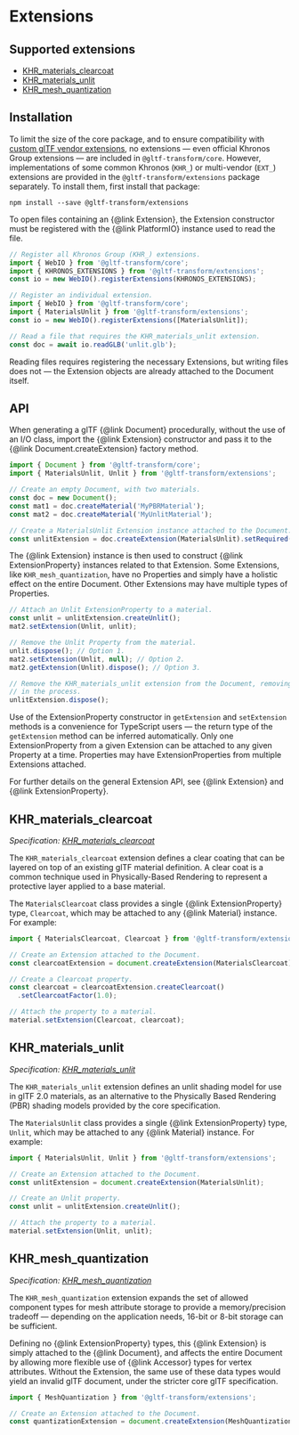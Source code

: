 # Extensions

## Supported extensions

- [KHR_materials_clearcoat](#khr_materials_clearcoat)
- [KHR_materials_unlit](#khr_materials_unlit)
- [KHR_mesh_quantization](#khr_mesh_quantization)

## Installation

To limit the size of the core package, and to ensure compatibility with [custom glTF vendor extensions](https://github.com/KhronosGroup/glTF/blob/master/extensions/README.md), no extensions — even official Khronos Group extensions — are included in `@gltf-transform/core`. However, implementations of some common Khronos (`KHR_`) or multi-vendor (`EXT_`) extensions are provided in the `@gltf-transform/extensions` package separately. To install them, first install that package:

```shell
npm install --save @gltf-transform/extensions
```

To open files containing an {@link Extension}, the Extension constructor must be registered with
the {@link PlatformIO} instance used to read the file.

```typescript
// Register all Khronos Group (KHR_) extensions.
import { WebIO } from '@gltf-transform/core';
import { KHRONOS_EXTENSIONS } from '@gltf-transform/extensions';
const io = new WebIO().registerExtensions(KHRONOS_EXTENSIONS);

// Register an individual extension.
import { WebIO } from '@gltf-transform/core';
import { MaterialsUnlit } from '@gltf-transform/extensions';
const io = new WebIO().registerExtensions([MaterialsUnlit]);

// Read a file that requires the KHR_materials_unlit extension.
const doc = await io.readGLB('unlit.glb');
```

Reading files requires registering the necessary Extensions, but writing files does not — the
Extension objects are already attached to the Document itself.

## API

When generating a glTF {@link Document} procedurally, without the use of an I/O class, import the
{@link Extension} constructor and pass it to the {@link Document.createExtension} factory method.

```typescript
import { Document } from '@gltf-transform/core';
import { MaterialsUnlit, Unlit } from '@gltf-transform/extensions';

// Create an empty Document, with two materials.
const doc = new Document();
const mat1 = doc.createMaterial('MyPBRMaterial');
const mat2 = doc.createMaterial('MyUnlitMaterial');

// Create a MaterialsUnlit Extension instance attached to the Document.
const unlitExtension = doc.createExtension(MaterialsUnlit).setRequired(false);
```

The {@link Extension} instance is then used to construct {@link ExtensionProperty} instances
related to that Extension. Some Extensions, like `KHR_mesh_quantization`, have no Properties and
simply have a holistic effect on the entire Document. Other Extensions may have multiple types of
Properties.

```typescript
// Attach an Unlit ExtensionProperty to a material.
const unlit = unlitExtension.createUnlit();
mat2.setExtension(Unlit, unlit);

// Remove the Unlit Property from the material.
unlit.dispose(); // Option 1.
mat2.setExtension(Unlit, null); // Option 2.
mat2.getExtension(Unlit).dispose(); // Option 3.

// Remove the KHR_materials_unlit extension from the Document, removing any attached properties
// in the process.
unlitExtension.dispose();
```

Use of the ExtensionProperty constructor in `getExtension` and `setExtension` methods is a
convenience for TypeScript users — the return type of the `getExtension` method can be
inferred automatically. Only one ExtensionProperty from a given Extension can be attached to any
given Property at a time. Properties may have ExtensionProperties from multiple Extensions
attached.

For further details on the general Extension API, see {@link Extension} and
{@link ExtensionProperty}.

## KHR_materials_clearcoat

*Specification: [KHR_materials_clearcoat](https://github.com/KhronosGroup/glTF/blob/master/extensions/2.0/Khronos/KHR_materials_clearcoat/)*

The `KHR_materials_clearcoat` extension defines a clear coating that can be layered on top of an
existing glTF material definition. A clear coat is a common technique used in Physically-Based
Rendering to represent a protective layer applied to a base material.

The `MaterialsClearcoat` class provides a single {@link ExtensionProperty} type, `Clearcoat`, which
may be attached to any {@link Material} instance. For example:

```typescript
import { MaterialsClearcoat, Clearcoat } from '@gltf-transform/extensions';

// Create an Extension attached to the Document.
const clearcoatExtension = document.createExtension(MaterialsClearcoat);

// Create a Clearcoat property.
const clearcoat = clearcoatExtension.createClearcoat()
  .setClearcoatFactor(1.0);

// Attach the property to a material.
material.setExtension(Clearcoat, clearcoat);
```

## KHR_materials_unlit

*Specification: [KHR_materials_unlit](https://github.com/KhronosGroup/glTF/blob/master/extensions/2.0/Khronos/KHR_materials_unlit/)*

The `KHR_materials_unlit` extension defines an unlit shading model for use in glTF 2.0 materials,
as an alternative to the Physically Based Rendering (PBR) shading models provided by the core
specification.

The `MaterialsUnlit` class provides a single {@link ExtensionProperty} type, `Unlit`, which may be
attached to any {@link Material} instance. For example:

```typescript
import { MaterialsUnlit, Unlit } from '@gltf-transform/extensions';

// Create an Extension attached to the Document.
const unlitExtension = document.createExtension(MaterialsUnlit);

// Create an Unlit property.
const unlit = unlitExtension.createUnlit();

// Attach the property to a material.
material.setExtension(Unlit, unlit);
```

## KHR_mesh_quantization

*Specification: [KHR_mesh_quantization](https://github.com/KhronosGroup/glTF/blob/master/extensions/2.0/Khronos/KHR_mesh_quantization/)*

The `KHR_mesh_quantization` extension expands the set of allowed component types for mesh attribute
storage to provide a memory/precision tradeoff — depending on the application needs, 16-bit or
8-bit storage can be sufficient.

Defining no {@link ExtensionProperty} types, this {@link Extension} is simply attached to the
{@link Document}, and affects the entire Document by allowing more flexible use of {@link Accessor}
types for vertex attributes. Without the Extension, the same use of these data types would yield
an invalid glTF document, under the stricter core glTF specification.

```typescript
import { MeshQuantization } from '@gltf-transform/extensions';

// Create an Extension attached to the Document.
const quantizationExtension = document.createExtension(MeshQuantization).setRequired(true);
```

